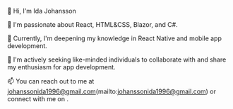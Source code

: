 👋 Hi, I'm Ida Johansson

👀 I'm passionate about React, HTML&CSS, Blazor, and C#.

🌱 Currently, I'm deepening my knowledge in React Native and mobile app development.

💞️ I'm actively seeking like-minded individuals to collaborate with and share my enthusiasm for app development.

📫 You can reach out to me at johanssonida1996@gmail.com(mailto:johanssonida1996@gmail.com) or connect with me on .

<!---
johanssonida1996/johanssonida1996 is a ✨ special ✨ repository because its `README.md` (this file) appears on your GitHub profile.
You can click the Preview link to take a look at your changes.
--->

